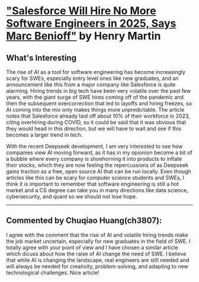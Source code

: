 # ["Salesforce Will Hire No More Software Engineers in 2025, Says Marc Benioff"](https://www.salesforceben.com/salesforce-will-hire-no-more-software-engineers-in-2025-says-marc-benioff/) by Henry Martin

## What's Interesting

The rise of AI as a tool for software engineering has become increasingly scary for SWEs, especially entry level ones like new graduates, and an announcement like this from a major company like Salesforce is quite alarming. Hiring trends in big tech have been very volatile over the past few years, with the giant surge of SWE hires coming off of the pandemic and then the subsequent overcorrection that led to layoffs and hiring freezes, so AI coming into the mix only makes things more unpredictable. The article notes that Salesforce already laid off about 10% of their workforce in 2023, citing overhiring during COVID, so it could be said that it was obvious that they would head in this direction, but we will have to wait and see if this becomes a larger trend in tech. 

With the recent Deepseek development, I am very interested to see how companies view AI moving forward, as it has in my opionion become a bit of a bubble where every company is shoehorning it into products to inflate their stocks, which they are now feeling the repercussions of as Deepseek gains traction as a free, open source AI that can be run locally. Even though articles like this can be scary for computer science students and SWEs, I think it is important to remember that software engineering is still a hot market and a CS degree can take you in many directions like data science, cybersecurity, and quant so we should not lose hope.

---

## Commented by Chuqiao Huang(ch3807):
I agree with the comment that the rise of AI and volatile hiring trends make the job market uncertain, especially for new graduates in the field of SWE. I totally agree with your point of view and I have chosen a similar article which dicuss about how the raise of AI change the need of SWE. I believe that while AI is changing the landscape, real engineers are still needed and will always be needed for creativity, problem-solving, and adapting to new technological challenges. Nice article!
